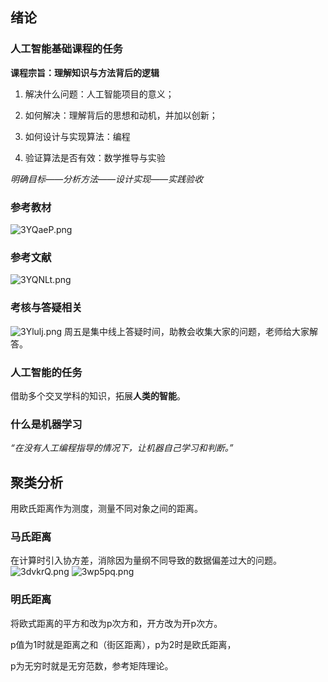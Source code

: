 ## 绪论
### 人工智能基础课程的任务
**课程宗旨：理解知识与方法背后的逻辑**

1. 解决什么问题：人工智能项目的意义；

2. 如何解决：理解背后的思想和动机，并加以创新；

3. 如何设计与实现算法：编程

4. 验证算法是否有效：数学推导与实验

*明确目标——分析方法——设计实现——实践验收*

### 参考教材
![3YQaeP.png](https://s2.ax1x.com/2020/02/25/3YQaeP.png)
### 参考文献
![3YQNLt.png](https://s2.ax1x.com/2020/02/25/3YQNLt.png)

### 考核与答疑相关
![3Ylulj.png](https://s2.ax1x.com/2020/02/25/3Ylulj.png)
周五是集中线上答疑时间，助教会收集大家的问题，老师给大家解答。

### 人工智能的任务
借助多个交叉学科的知识，拓展**人类的智能**。

### 什么是机器学习
*“在没有人工编程指导的情况下，让机器自己学习和判断。”*

## 聚类分析
用欧氏距离作为测度，测量不同对象之间的距离。

### 马氏距离
在计算时引入协方差，消除因为量纲不同导致的数据偏差过大的问题。
![3dvkrQ.png](https://s2.ax1x.com/2020/02/27/3dvkrQ.png)
![3wp5pq.png](https://s2.ax1x.com/2020/02/27/3wp5pq.png)

### 明氏距离
将欧式距离的平方和改为p次方和，开方改为开p次方。

p值为1时就是距离之和（街区距离），p为2时是欧氏距离，

p为无穷时就是无穷范数，参考矩阵理论。


